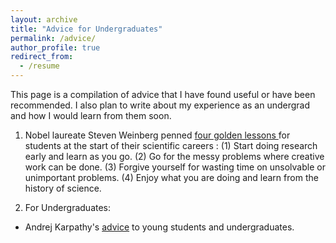 ```yaml
---
layout: archive
title: "Advice for Undergraduates"
permalink: /advice/
author_profile: true
redirect_from:
  - /resume
---
```


This page is a compilation of advice that I have found useful or have been recommended. I also plan to write about my experience as an undergrad and how I would learn from them soon. 

1.  Nobel laureate Steven Weinberg penned <a href="https://www.nature.com/articles/426389a" target="_blank"> four golden lessons </a> for students at the start of their scientific careers : (1) Start doing research early and learn as you go. (2) Go for the messy problems where creative work can be done. (3) Forgive yourself for wasting time on unsolvable or unimportant problems. (4) Enjoy what you are doing and learn from the history of science.

2. For Undergraduates: 
  - Andrej Karpathy's <a href="https://cs.stanford.edu/people/karpathy/advice.html" target="_blank">advice</a> to young students and undergraduates.
